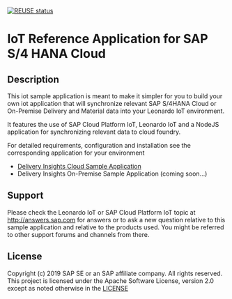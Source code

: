 [![REUSE status](https://api.reuse.software/badge/github.com/SAP-samples/s4hana-iot-integrations)](https://api.reuse.software/info/github.com/SAP-samples/s4hana-iot-integrations)

# IoT Reference Application for SAP S/4 HANA Cloud

## Description

This iot sample application is meant to make it simpler for you to build your
own iot application that will synchronize relevant SAP S/4HANA Cloud or On-Premise
Delivery and Material data into your Leonardo IoT environment.

It features the use of SAP Cloud Platform IoT, Leonardo IoT and a NodeJS application
for synchronizing relevant data to cloud foundry.

For detailed requirements, configuration and installation see the corresponding
application for your environment
- [Delivery Insights Cloud Sample Application](Delivery%20Insights%20Cloud)
- Delivery Insights On-Premise Sample Application (coming soon...)

## Support
Please check the Leonardo IoT or SAP Cloud Platform IoT topic at http://answers.sap.com for answers or to ask a new question relative to this sample application and relative to the products used. You might be referred to other support forums and channels from there.

## License
Copyright (c) 2019 SAP SE or an SAP affiliate company. All rights reserved. This project is licensed under the Apache Software License, version 2.0 except as noted otherwise in the [LICENSE](LICENSES/Apache-2.0.txt)
